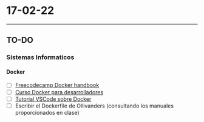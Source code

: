 # 17-02-22
---
## TO-DO
### Sistemas Informaticos
#### Docker
- [ ] [Freecodecamp Docker handbook](https://www.freecodecamp.org/news/the-docker-handbook/)
- [ ] [Curso Docker para desarrolladores](https://openwebinars.net/academia/portada/docker/)
- [ ] [Tutorial VSCode sobre Docker](https://docs.microsoft.com/en-us/visualstudio/docker/tutorials/docker-tutorial)
- [ ] Escribir el Dockerfile de Ollivanders (consultando los manuales proporcionados en clase)